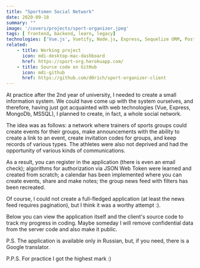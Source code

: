 ```yaml
---
title: "Sportsmen Social Network"
date: 2020-09-18
summary: ""
image: '/covers/projects/sport-organizer.jpeg'
tags: [ frontend, backend, learn, legacy]
technologies: ['Vue.js', Vuetify, Node.js, Express, Sequelize ORM, PostgreSQL ]
related:
    - title: Working project
      icon: mdi-desktop-mac-dashboard
      href: https://sport-org.herokuapp.com/
    - title: Source code on GitHub
      icon: mdi-github
      href: https://github.com/d0rich/sport-organizer-client
---
```

At practice after the 2nd year of university, I needed to create a small information system. We could have come up with the system ourselves, and therefore, having just got acquainted with web technologies (Vue, Express, MongoDb, MSSQL), I planned to create, in fact, a whole social network.

The idea was as follows: a network where trainers of sports groups could create events for their groups, make announcements with the ability to create a link to an event, create invitation codes for groups, and keep records of various types. The athletes were also not deprived and had the opportunity of various kinds of communications.

As a result, you can register in the application (there is even an email check); algorithms for authorization via JSON Web Token were learned and created from scratch; a calendar has been implemented where you can create events, share and make notes; the group news feed with filters has been recreated.

Of course, I could not create a full-fledged application (at least the news feed requires pagination), but I think it was a worthy attempt :).

Below you can view the application itself and the client's source code to track my progress in coding. Maybe someday I will remove confidential data from the server code and also make it public.

P.S. The application is available only in Russian, but, if you need, there is a Google translator.

P.P.S. For practice I got the highest mark :)

